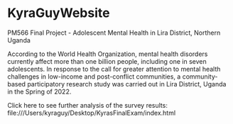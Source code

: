 # KyraGuyWebsite
PM566 Final Project - Adolescent Mental Health in Lira District, Northern Uganda

According to the World Health Organization, mental health disorders currently affect more than one billion people, including one in seven adolescents. In response to the call for greater attention to mental health challenges in low-income and post-conflict communities, a community-based participatory research study was carried out in Lira District, Uganda in the Spring of 2022. 


Click here to see further analysis of the survey results: file:///Users/kyraguy/Desktop/KyrasFinalExam/index.html

